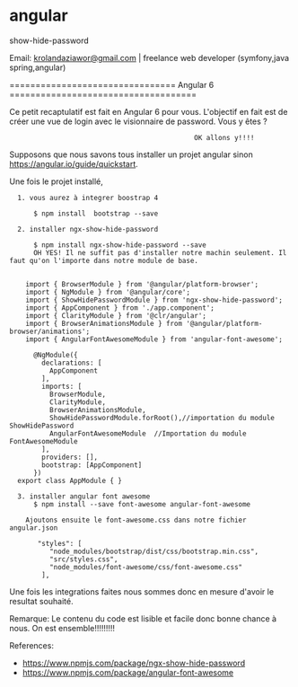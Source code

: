 # angular

show-hide-password


Email: krolandaziawor@gmail.com | freelance web developer (symfony,java spring,angular)


================================ Angular 6 ====================================

Ce petit recaptulatif est fait en Angular 6 pour vous. L'objectif en fait est de créer une vue de login avec le visionnaire de password. Vous y êtes ?

                                                  OK allons y!!!!
                                                  
 Supposons que nous savons tous installer un projet angular sinon https://angular.io/guide/quickstart.
 
 Une fois le projet installé,
  
      1. vous aurez à integrer boostrap 4
      
          $ npm install  bootstrap --save
      
      2. installer ngx-show-hide-password
      
          $ npm install ngx-show-hide-password --save
          OH YES! Il ne suffit pas d'installer notre machin seulement. Il faut qu'on l'importe dans notre module de base.
                
                
        import { BrowserModule } from '@angular/platform-browser';
        import { NgModule } from '@angular/core';
        import { ShowHidePasswordModule } from 'ngx-show-hide-password';
        import { AppComponent } from './app.component';
        import { ClarityModule } from '@clr/angular';
        import { BrowserAnimationsModule } from '@angular/platform-browser/animations';
        import { AngularFontAwesomeModule } from 'angular-font-awesome';

          @NgModule({
            declarations: [
              AppComponent
            ],
            imports: [
              BrowserModule,
              ClarityModule,
              BrowserAnimationsModule,
              ShowHidePasswordModule.forRoot(),//importation du module ShowHidePassword
              AngularFontAwesomeModule  //Importation du module FontAwesomeModule
            ],
            providers: [],
            bootstrap: [AppComponent]
          })
      export class AppModule { }
                         
      3. installer angular font awesome
          $ npm install --save font-awesome angular-font-awesome
        
        Ajoutons ensuite le font-awesome.css dans notre fichier angular.json
        
           "styles": [
              "node_modules/bootstrap/dist/css/bootstrap.min.css",
              "src/styles.css",
              "node_modules/font-awesome/css/font-awesome.css"
            ],
          
 
 Une fois les integrations faites nous sommes donc en mesure d'avoir le resultat souhaité.
 
 Remarque: Le contenu du code est lisible et facile donc bonne chance à nous. On est ensemble!!!!!!!!!

References:
  - https://www.npmjs.com/package/ngx-show-hide-password
  - https://www.npmjs.com/package/angular-font-awesome
